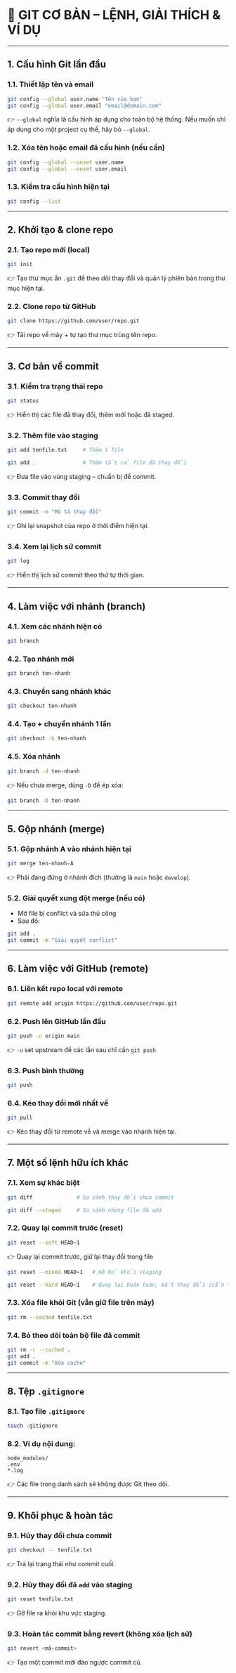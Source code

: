 # 🧠 GIT CƠ BẢN – LỆNH, GIẢI THÍCH & VÍ DỤ

---

## 1. Cấu hình Git lần đầu

### 1.1. Thiết lập tên và email
```bash
git config --global user.name "Tên của bạn"
git config --global user.email "email@domain.com"
```
👉 `--global` nghĩa là cấu hình áp dụng cho toàn bộ hệ thống. Nếu muốn chỉ áp dụng cho một project cụ thể, hãy bỏ `--global`.

### 1.2. Xóa tên hoặc email đã cấu hình (nếu cần)
```bash
git config --global --unset user.name
git config --global --unset user.email
```

### 1.3. Kiểm tra cấu hình hiện tại
```bash
git config --list
```

---

## 2. Khởi tạo & clone repo

### 2.1. Tạo repo mới (local)
```bash
git init
```
👉 Tạo thư mục ẩn `.git` để theo dõi thay đổi và quản lý phiên bản trong thư mục hiện tại.

### 2.2. Clone repo từ GitHub
```bash
git clone https://github.com/user/repo.git
```
👉 Tải repo về máy + tự tạo thư mục trùng tên repo.

---

## 3. Cơ bản về commit

### 3.1. Kiểm tra trạng thái repo
```bash
git status
```
👉 Hiển thị các file đã thay đổi, thêm mới hoặc đã staged.

### 3.2. Thêm file vào staging
```bash
git add tenfile.txt     # Thêm 1 file
```
```bash
git add .               # Thêm tất cả file đã thay đổi
```
👉 Đưa file vào vùng staging – chuẩn bị để commit.

### 3.3. Commit thay đổi
```bash
git commit -m "Mô tả thay đổi"
```
👉 Ghi lại snapshot của repo ở thời điểm hiện tại.

### 3.4. Xem lại lịch sử commit
```bash
git log
```
👉 Hiển thị lịch sử commit theo thứ tự thời gian.

---

## 4. Làm việc với nhánh (branch)

### 4.1. Xem các nhánh hiện có
```bash
git branch
```

### 4.2. Tạo nhánh mới
```bash
git branch ten-nhanh
```

### 4.3. Chuyển sang nhánh khác
```bash
git checkout ten-nhanh
```

### 4.4. Tạo + chuyển nhánh 1 lần
```bash
git checkout -b ten-nhanh
```

### 4.5. Xóa nhánh
```bash
git branch -d ten-nhanh
```
👉 Nếu chưa merge, dùng `-D` để ép xóa:
```bash
git branch -D ten-nhanh
```

---

## 5. Gộp nhánh (merge)

### 5.1. Gộp nhánh A vào nhánh hiện tại
```bash
git merge ten-nhanh-A
```
👉 Phải đang đứng ở nhánh đích (thường là `main` hoặc `develop`).

### 5.2. Giải quyết xung đột merge (nếu có)
- Mở file bị conflict và sửa thủ công
- Sau đó:
```bash
git add .
git commit -m "Giải quyết conflict"
```

---

## 6. Làm việc với GitHub (remote)

### 6.1. Liên kết repo local với remote
```bash
git remote add origin https://github.com/user/repo.git
```

### 6.2. Push lên GitHub lần đầu
```bash
git push -u origin main
```
👉 `-u` set upstream để các lần sau chỉ cần `git push`

### 6.3. Push bình thường
```bash
git push
```

### 6.4. Kéo thay đổi mới nhất về
```bash
git pull
```
👉 Kéo thay đổi từ remote về và merge vào nhánh hiện tại.

---

## 7. Một số lệnh hữu ích khác

### 7.1. Xem sự khác biệt
```bash
git diff              # So sánh thay đổi chưa commit
```
```bash
git diff --staged     # So sánh những file đã add
```

### 7.2. Quay lại commit trước (reset)
```bash
git reset --soft HEAD~1
```
👉 Quay lại commit trước, giữ lại thay đổi trong file

```bash
git reset --mixed HEAD~1   # Gỡ bỏ khỏi staging
```
```bash
git reset --hard HEAD~1    # Quay lại hoàn toàn, mất thay đổi (cẩn thận)
```

### 7.3. Xóa file khỏi Git (vẫn giữ file trên máy)
```bash
git rm --cached tenfile.txt
```

### 7.4. Bỏ theo dõi toàn bộ file đã commit
```bash
git rm -r --cached .
git add .
git commit -m "Xóa cache"
```

---

## 8. Tệp `.gitignore`

### 8.1. Tạo file `.gitignore`
```bash
touch .gitignore
```

### 8.2. Ví dụ nội dung:
```
node_modules/
.env
*.log
```
👉 Các file trong danh sách sẽ không được Git theo dõi.

---

## 9. Khôi phục & hoàn tác

### 9.1. Hủy thay đổi chưa commit
```bash
git checkout -- tenfile.txt
```
👉 Trả lại trạng thái như commit cuối.

### 9.2. Hủy thay đổi đã `add` vào staging
```bash
git reset tenfile.txt
```
👉 Gỡ file ra khỏi khu vực staging.

### 9.3. Hoàn tác commit bằng revert (không xóa lịch sử)
```bash
git revert <mã-commit>
```
👉 Tạo một commit mới đảo ngược commit cũ.

